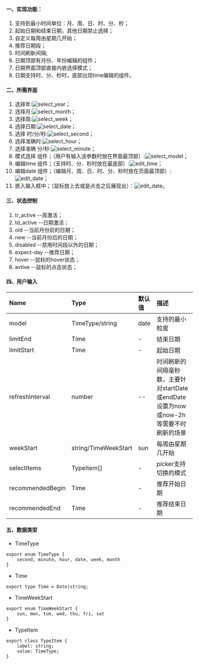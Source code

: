 #### 一、实现功能：
1. 支持到最小时间单位：月、周、日、时、分、秒；
2. 起始日期和结束日期，其他日期禁止选择；
3. 自定义每周由星期几开始；
4. 推荐日期段；
5. 时间刷新间隔;
6. 日期顶部有月份、年份编辑的组件；
7. 日期界面顶部直接内嵌选择模式；
8. 日期支持时、分、秒时，底部出现time编辑的组件。

#### 二、所需界面
1. 选择年:![select_year](./imgs/select_year.png)；
2. 选择月:![select_month](./imgs/select_month.png)；
3. 选择周:![select_week](./imgs/select_week.png)；
4. 选择日期:![select_date](./imgs/select_date.png)；
5. 选择 时/分/秒:![select_second](./imgs/select_second.png)；
6. 选择准确时:![select_hour](./imgs/select_hour.png)；
7. 选择准确 分/秒:![select_minute](./imgs/select_minute.png)；
8. 模式选择 组件；（用户有输入该参数时放在界面最顶部）:![select_model](./imgs/select_model.png)；
9. 编辑time 组件；（支持时、分、秒时放在最底部）:![edit_time](./imgs/edit_time.png)；
10. 编辑date 组件；（编辑月、周、日、时、分、秒时放在页面最顶部）:![edit_date](./imgs/edit_date.png)；
11. 嵌入输入框中；（鼠标放上去或是点击之后展现出）：![edit_date](./imgs/widthBoxSelect.png)。

#### 三、状态控制
1. tr_active  --周激活；
2. td_active  --日期激活；
3. old        --当前月份前的日期；
4. new        --当前月份后的日期；
5. disabled   --禁用时间段以外的日期；
6. expect-day --推荐日期；
7. hover      --鼠标的hover状态；
8. avtive     --鼠标的点击状态；

#### 四、用户输入
|Name              |Type                |默认值  |描述        |
|:---|:----|:----|:----|
|model             |TimeType/string      |date   |支持的最小粒度|
|limitEnd          |Time                 |-      |结束日期|
|limitStart        |Time                 |-      |起始日期|
|refreshInterval   |number               |--     |时间刷新的间隔毫秒数，主要针对startDate或endDate设置为now或now-2h等需要不时刷新的场景|
|weekStart         |string/TimeWeekStart |sun    |每周由星期几开始|
|selectItems       | TypeItem[]          |-      |picker支持切换的模式|
|recommendedBegin  |Time                 |-      |推荐开始日期|
|recommendedEnd    |Time                 |-      |推荐结束日期|

#### 五、数据类型

- TimeType
```
export enum TimeType {
    second, minute, hour, date, week, month
}
```
- Time
```
export type Time = Date|string;
```

- TimeWeekStart
```
export enum TimeWeekStart {
    sun, mon, tue, wed, thu, fri, sat
}
```

- TypeItem
```
export class TypeItem {
    label: string;
    value: TimeType;
}
```

